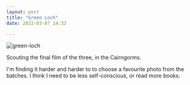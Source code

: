 ```yaml
---
layout: post
title: "Green Loch"
date: 2022-03-07 14:33

---
```

![green-loch](/images/fragments/green-loch.jpg)

Scouting the final film of the three, in the Cairngorms.

I'm finding it harder and harder to to choose a favourite photo from the batches. I think I need to be less self-conscious, or read more books.
